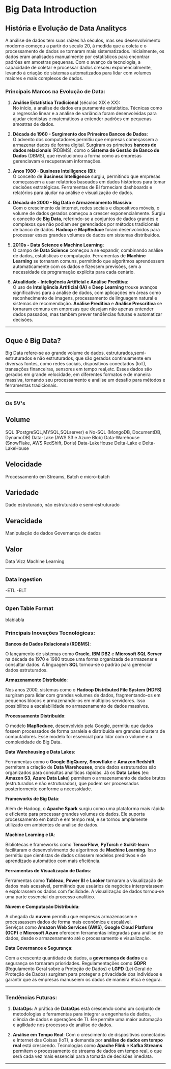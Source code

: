 # Big Data Introduction

## História e Evolução de Data Analitycs 

A análise de dados tem suas raízes há séculos, mas seu desenvolvimento moderno começou a partir do século 20, à medida que a coleta e o processamento de dados se tornaram mais sistematizados. Inicialmente, os dados eram analisados manualmente por estatísticos para encontrar padrões em amostras pequenas. Com o avanço da tecnologia, a capacidade de coletar e processar dados cresceu exponencialmente, levando à criação de sistemas automatizados para lidar com volumes maiores e mais complexos de dados.

### Principais Marcos na Evolução de Data:

1. **Análise Estatística Tradicional** (séculos XIX e XX): <br>
    No início, a análise de dados era puramente estatística. Técnicas como a regressão linear e a análise de variância foram desenvolvidas para ajudar cientistas e matemáticos a entender padrões em pequenas amostras de dados.

2. **Década de 1960 - Surgimento dos Primeiros Bancos de Dados**: <br>
    O advento dos computadores permitiu que empresas começassem a armazenar dados de forma digital. Surgiram os primeiros **bancos de dados relacionais** (RDBMS), como o **Sistema de Gestão de Banco de Dados** (DBMS), que revolucionou a forma como as empresas gerenciavam e recuperavam informações.

3. **Anos 1980 - Business Intelligence (BI)**: <br>
   O conceito de **Business Intelligence** surgiu, permitindo que empresas começassem a usar relatórios baseados em dados históricos para tomar decisões estratégicas. Ferramentas de BI forneciam dashboards e relatórios para ajudar na análise e visualização de dados.

4. **Década de 2000 - Big Data e Armazenamento Massivo**: <br>
   Com o crescimento da internet, redes sociais e dispositivos móveis, o volume de dados gerados começou a crescer exponencialmente. Surgiu o conceito de **Big Data**, referindo-se a conjuntos de dados grandes e complexos que não podiam ser gerenciados por métodos tradicionais de banco de dados. **Hadoop** e **MapReduce** foram desenvolvidos para processar esses grandes volumes de dados em sistemas distribuídos.

5. **2010s - Data Science e Machine Learning**: <br>
   O campo de **Data Science** começou a se expandir, combinando análise de dados, estatísticas e computação. Ferramentas de **Machine Learning** se tornaram comuns, permitindo que algoritmos aprendessem automaticamente com os dados e fizessem previsões, sem a necessidade de programação explícita para cada cenário.

6. **Atualidade - Inteligência Artificial e Análise Preditiva**: <br>
   O uso de **Inteligência Artificial (IA)** e **Deep Learning** trouxe avanços significativos para a análise de dados, com aplicações em áreas como reconhecimento de imagens, processamento de linguagem natural e sistemas de recomendação. **Análise Preditiva** e **Análise Prescritiva** se tornaram comuns em empresas que desejam não apenas entender dados passados, mas também prever tendências futuras e automatizar decisões.

-----

## Oque é Big Data?

 Big Data refere-se ao grande volume de dados, estruturados,semi-estruturados e não estruturados, que são gerados 
continuamente em diversas fontes, como redes sociais, dispositivos conectados (IoT), transações financeiras, sensores 
em tempo real,etc. Esses dados são gerados em grande velocidade, em diferentes formatos e de maneira massiva, tornando
seu processamento e análise um desafio para métodos e ferramentas tradicionais.

-----

### Os 5V's

## Volume
SQL (PostgreSQL,MYSQL,SQLserver) e No-SQL (MongoDB, DocumentDB, DynamoDB)
Data-Lake (AWS S3 e Azure Blob)
Data-Warehouse (SnowFlake, AWS RedShift, Doris)
Data-LakeHouse
Delta-Lake e Delta-LakeHouse

## Velocidade
Processamento em Streams, Batch e micro-batch

## Variedade
Dado estruturado, não estruturado e semi-estruturado

## Veracidade
Manipulação de dados
Governança de dados

## Valor
Data Vizz
Machine Learning

-----
### Data ingestion
-ETL
-ELT

-----

### Open Table Format

blablabla


### Principais Inovações Tecnológicas:

**Bancos de Dados Relacionais (RDBMS)**:

 O lançamento de sistemas como **Oracle**, **IBM DB2** e **Microsoft SQL Server** na década de 1970 e 1980 trouxe uma 
forma organizada de armazenar e consultar dados. A linguagem **SQL** tornou-se o padrão para gerenciar dados 
estruturados.

**Armazenamento Distribuído**:

 Nos anos 2000, sistemas como o **Hadoop Distributed File System (HDFS)** surgiram para lidar com grandes volumes de 
dados, fragmentando-os em pequenos blocos e armazenando-os em múltiplos servidores. Isso possibilitou a 
escalabilidade no armazenamento de dados massivos.

**Processamento Distribuído**:

 O modelo **MapReduce**, desenvolvido pela Google, permitiu que dados fossem processados de forma paralela e distribuída 
em grandes clusters de computadores. Esse modelo foi essencial para lidar com o volume e a complexidade do Big Data.

**Data Warehousing e Data Lakes**:

 Ferramentas como o **Google BigQuery**, **Snowflake** e **Amazon Redshift** permitem a criação de **Data Warehouses**, 
onde dados estruturados são organizados para consultas analíticas rápidas. Já os **Data Lakes** (ex: **Amazon S3**, 
**Azure Data Lake**) permitem o armazenamento de dados brutos (estruturados e não estruturados), que podem ser 
processados posteriormente conforme a necessidade.

**Frameworks de Big Data**:

 Além de Hadoop, o **Apache Spark** surgiu como uma plataforma mais rápida e eficiente para processar grandes volumes de 
dados. Ele suporta processamento em batch e em tempo real, e se tornou amplamente utilizado em ambientes de análise de 
dados.

**Machine Learning e IA**:

 Bibliotecas e frameworks como **TensorFlow**, **PyTorch** e **Scikit-learn** facilitaram o desenvolvimento de 
algoritmos de **Machine Learning**. Isso permitiu que cientistas de dados criassem modelos preditivos e de aprendizado automático com mais eficiência.

**Ferramentas de Visualização de Dados**:
   
 Ferramentas como **Tableau**, **Power BI** e **Looker** tornaram a visualização de dados mais acessível, permitindo 
que usuários de negócios interpretassem e explorassem os dados com facilidade. A visualização de dados tornou-se uma 
parte essencial do processo analítico.

**Nuvem e Computação Distribuída**:

 A chegada da **nuvem** permitiu que empresas armazenassem e processassem dados de forma mais econômica e escalável.  
Serviços como **Amazon Web Services (AWS)**, **Google Cloud Platform (GCP)** e **Microsoft Azure** oferecem ferramentas 
integradas para análise de dados, desde o armazenamento até o processamento e visualização.

**Data Governance e Segurança**:
   
 Com a crescente quantidade de dados, a **governança de dados** e a segurança se tornaram prioridades. Regulamentações 
como **GDPR** (Regulamento Geral sobre a Proteção de Dados) e **LGPD** (Lei Geral de Proteção de Dados) surgiram para 
proteger a privacidade dos indivíduos e garantir que as empresas manuseiem os dados de maneira ética e segura.

-----

### Tendências Futuras:

1. **DataOps**:
 A prática de **DataOps** está crescendo como um conjunto de metodologias e ferramentas para integrar a engenharia de 
dados, ciência de dados e operações de TI. Ele permite uma maior automação e agilidade nos processos de análise de dados.

2. **Análise em Tempo Real**:
 Com o crescimento de dispositivos conectados e Internet das Coisas (IoT), a demanda por **análise de dados em tempo 
real** está crescendo. Tecnologias como **Apache Flink** e **Kafka Streams** permitem o processamento de streams de 
dados em tempo real, o que será cada vez mais essencial para a tomada de decisões imediata.


----- 
